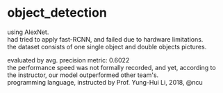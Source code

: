 # object_detection
using AlexNet.  
had tried to apply fast-RCNN, and failed due to hardware limitations.  
the dataset consists of one single object and double objects pictures.

evaluated by avg. precision metric: 0.6022  
the performance speed was not formally recorded, and yet, according to the instructor, our model outperformed other team's.  
programming language, instructed by Prof. Yung-Hui Li, 2018, @ncu
